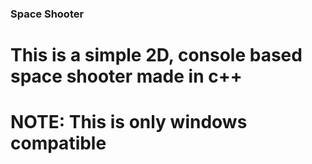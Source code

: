 ### Space Shooter ###

# This is a simple 2D, console based space shooter made in c++ #
# NOTE: This is only windows compatible #



